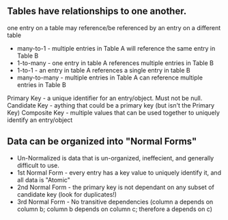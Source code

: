 ## Tables have relationships to one another.
one entry on a table may reference/be referenced by an entry on a different table
- many-to-1 - multiple entries in Table A will reference the same entry in Table B
- 1-to-many - one entry in table A references multiple entries in Table B
- 1-to-1 - an entry in table A references a single entry in table B
- many-to-many - multiple entries in Table A can reference multiple entries in Table B

Primary Key - a unique identifier for an entry/object. Must not be null.
Candidate Key - aything that could be a primary key (but isn't the Primary Key)
Composite Key - multiple values that can be used together to uniquely identify an entry/object


## Data can be organized into "Normal Forms"
- Un-Normalized is data that is un-organized, ineffecient, and generally difficult to use.
- 1st Normal Form - every entry has a key value to uniquely identify it, and all data is "Atomic"
- 2nd Normal Form - the primary key is not dependant on any subset of candidate key (look for duplicates!)
- 3rd Normal Form - No transitive dependencies (column a depends on column b; column b depends on column c; therefore a depends on c)
